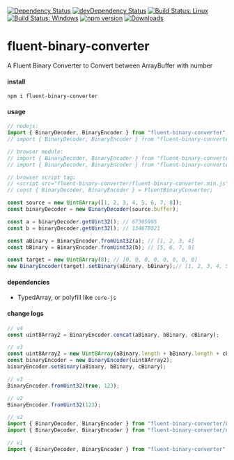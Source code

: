 [![Dependency Status](https://david-dm.org/plantain-00/fluent-binary-converter.svg)](https://david-dm.org/plantain-00/fluent-binary-converter)
[![devDependency Status](https://david-dm.org/plantain-00/fluent-binary-converter/dev-status.svg)](https://david-dm.org/plantain-00/fluent-binary-converter#info=devDependencies)
[![Build Status: Linux](https://travis-ci.org/plantain-00/fluent-binary-converter.svg?branch=master)](https://travis-ci.org/plantain-00/fluent-binary-converter)
[![Build Status: Windows](https://ci.appveyor.com/api/projects/status/github/plantain-00/fluent-binary-converter?branch=master&svg=true)](https://ci.appveyor.com/project/plantain-00/fluent-binary-converter/branch/master)
[![npm version](https://badge.fury.io/js/fluent-binary-converter.svg)](https://badge.fury.io/js/fluent-binary-converter)
[![Downloads](https://img.shields.io/npm/dm/fluent-binary-converter.svg)](https://www.npmjs.com/package/fluent-binary-converter)

# fluent-binary-converter
A Fluent Binary Converter to Convert between ArrayBuffer with number

#### install

`npm i fluent-binary-converter`

#### usage

```ts
// nodejs:
import { BinaryDecoder, BinaryEncoder } from "fluent-binary-converter";
// import { BinaryDecoder, BinaryEncoder } from "fluent-binary-converter/nodejs"; // ES syntax

// browser module:
// import { BinaryDecoder, BinaryEncoder } from "fluent-binary-converter";
// import { BinaryDecoder, BinaryEncoder } from "fluent-binary-converter/browser"; // ES module

// browser script tag:
// <script src="fluent-binary-converter/fluent-binary-converter.min.js"></script>
// const { BinaryDecoder, BinaryEncoder } = FluentBinaryConverter;

const source = new Uint8Array([1, 2, 3, 4, 5, 6, 7, 8]);
const binaryDecoder = new BinaryDecoder(source.buffer);

const a = binaryDecoder.getUint32(); // 67305985
const b = binaryDecoder.getUint32(); // 134678021

const aBinary = BinaryEncoder.fromUint32(a); // [1, 2, 3, 4]
const bBinary = BinaryEncoder.fromUint32(b); // [5, 6, 7, 8]

const target = new Uint8Array(8); // [0, 0, 0, 0, 0, 0, 0, 0]
new BinaryEncoder(target).setBinary(aBinary, bBinary);// [1, 2, 3, 4, 5, 6, 7, 8]
```

#### dependencies

+ TypedArray, or polyfill like `core-js`

#### change logs

```ts
// v4
const uint8Array2 = BinaryEncoder.concat(aBinary, bBinary, cBinary);

// v3
const uint8Array2 = new Uint8Array(aBinary.length + bBinary.length + cBinary.length);
const binaryEncoder = new BinaryEncoder(uint8Array2);
binaryEncoder.setBinary(aBinary, bBinary, cBinary);
```

```ts
// v3
BinaryEncoder.fromUint32(true, 123);

// v2
BinaryEncoder.fromUint32(123);
```

```ts
// v2
import { BinaryDecoder, BinaryEncoder } from "fluent-binary-converter/browser";
import { BinaryDecoder, BinaryEncoder } from "fluent-binary-converter/nodejs";

// v1
import { BinaryDecoder, BinaryEncoder } from "fluent-binary-converter";
```
